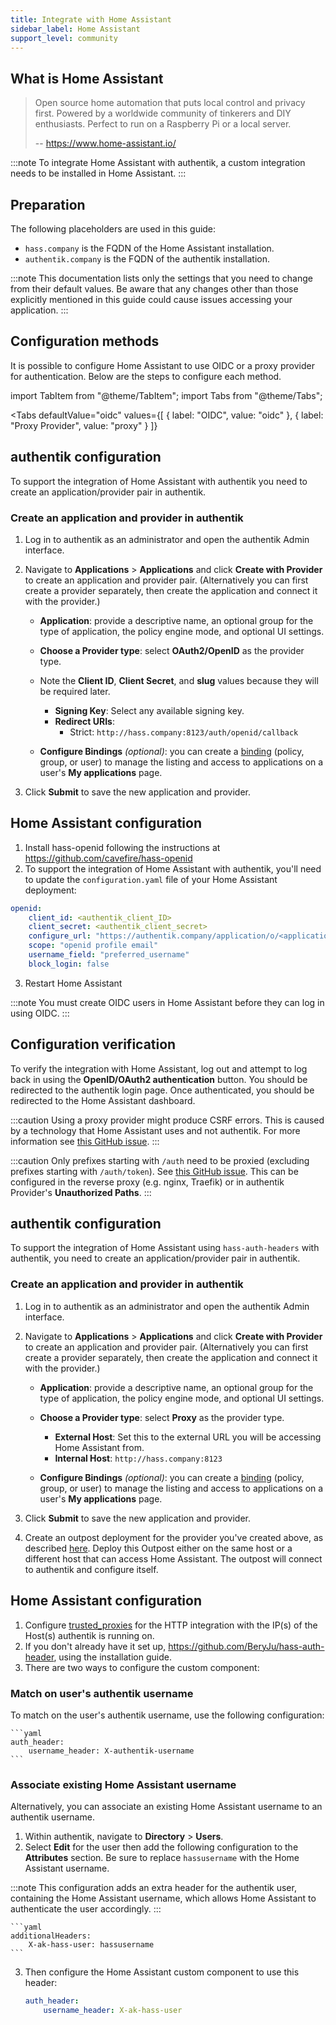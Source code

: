 ```yaml
---
title: Integrate with Home Assistant
sidebar_label: Home Assistant
support_level: community
---
```


## What is Home Assistant

> Open source home automation that puts local control and privacy first. Powered by a worldwide community of tinkerers and DIY enthusiasts. Perfect to run on a Raspberry Pi or a local server.
>
> -- https://www.home-assistant.io/

:::note
To integrate Home Assistant with authentik, a custom integration needs to be installed in Home Assistant.
:::

## Preparation

The following placeholders are used in this guide:

- `hass.company` is the FQDN of the Home Assistant installation.
- `authentik.company` is the FQDN of the authentik installation.

:::note
This documentation lists only the settings that you need to change from their default values. Be aware that any changes other than those explicitly mentioned in this guide could cause issues accessing your application.
:::

## Configuration methods

It is possible to configure Home Assistant to use OIDC or a proxy provider for authentication. Below are the steps to configure each method.

import TabItem from "@theme/TabItem";
import Tabs from "@theme/Tabs";

<Tabs
defaultValue="oidc"
values={[
{ label: "OIDC", value: "oidc" },
{ label: "Proxy Provider", value: "proxy" }
]}

>   <TabItem value="oidc">

## authentik configuration

To support the integration of Home Assistant with authentik you need to create an application/provider pair in authentik.

### Create an application and provider in authentik

1. Log in to authentik as an administrator and open the authentik Admin interface.
2. Navigate to **Applications** > **Applications** and click **Create with Provider** to create an application and provider pair. (Alternatively you can first create a provider separately, then create the application and connect it with the provider.)
    - **Application**: provide a descriptive name, an optional group for the type of application, the policy engine mode, and optional UI settings.
    - **Choose a Provider type**: select **OAuth2/OpenID** as the provider type.
    - Note the **Client ID**, **Client Secret**, and **slug** values because they will be required later.
        - **Signing Key**: Select any available signing key.
        - **Redirect URIs**:
            - Strict: `http://hass.company:8123/auth/openid/callback`

    - **Configure Bindings** _(optional)_: you can create a [binding](/docs/add-secure-apps/flows-stages/bindings/) (policy, group, or user) to manage the listing and access to applications on a user's **My applications** page.

3. Click **Submit** to save the new application and provider.

## Home Assistant configuration

1. Install hass-openid following the instructions at https://github.com/cavefire/hass-openid
2. To support the integration of Home Assistant with authentik, you'll need to update the `configuration.yaml` file of your Home Assistant deployment:

```yaml showLineNumbers title="/config/configuration.yaml"
openid:
    client_id: <authentik_client_ID>
    client_secret: <authentik_client_secret>
    configure_url: "https://authentik.company/application/o/<application_slug>/.well-known/openid-configuration"
    scope: "openid profile email"
    username_field: "preferred_username"
    block_login: false
```

3. Restart Home Assistant

:::note
You must create OIDC users in Home Assistant before they can log in using OIDC.
:::

## Configuration verification

To verify the integration with Home Assistant, log out and attempt to log back in using the **OpenID/OAuth2 authentication** button. You should be redirected to the authentik login page. Once authenticated, you should be redirected to the Home Assistant dashboard.

  </TabItem>
  <TabItem value="proxy">

:::caution
Using a proxy provider might produce CSRF errors. This is caused by a technology that Home Assistant uses and not authentik. For more information see [this GitHub issue](https://github.com/goauthentik/authentik/issues/884#issuecomment-851542477).
:::

:::caution
Only prefixes starting with `/auth` need to be proxied (excluding prefixes starting with `/auth/token`). See [this GitHub issue](https://github.com/BeryJu/hass-auth-header/issues/212). This can be configured in the reverse proxy (e.g. nginx, Traefik) or in authentik Provider's **Unauthorized Paths**.
:::

## authentik configuration

To support the integration of Home Assistant using `hass-auth-headers` with authentik, you need to create an application/provider pair in authentik.

### Create an application and provider in authentik

1. Log in to authentik as an administrator and open the authentik Admin interface.
2. Navigate to **Applications** > **Applications** and click **Create with Provider** to create an application and provider pair. (Alternatively you can first create a provider separately, then create the application and connect it with the provider.)
    - **Application**: provide a descriptive name, an optional group for the type of application, the policy engine mode, and optional UI settings.
    - **Choose a Provider type**: select **Proxy** as the provider type.
        - **External Host**: Set this to the external URL you will be accessing Home Assistant from.
        - **Internal Host**: `http://hass.company:8123`

    - **Configure Bindings** _(optional)_: you can create a [binding](/docs/add-secure-apps/flows-stages/bindings/) (policy, group, or user) to manage the listing and access to applications on a user's **My applications** page.

3. Click **Submit** to save the new application and provider.

4. Create an outpost deployment for the provider you've created above, as described [here](https://docs.goauthentik.io/docs/add-secure-apps/outposts/). Deploy this Outpost either on the same host or a different host that can access Home Assistant. The outpost will connect to authentik and configure itself.

## Home Assistant configuration

1. Configure [trusted_proxies](https://www.home-assistant.io/integrations/http/#trusted_proxies) for the HTTP integration with the IP(s) of the Host(s) authentik is running on.
2. If you don't already have it set up, https://github.com/BeryJu/hass-auth-header, using the installation guide.
3. There are two ways to configure the custom component:

### Match on user's authentik username

To match on the user's authentik username, use the following configuration:

    ```yaml
    auth_header:
        username_header: X-authentik-username
    ```

### Associate existing Home Assistant username

Alternatively, you can associate an existing Home Assistant username to an authentik username.

1. Within authentik, navigate to **Directory** > **Users**.
2. Select **Edit** for the user then add the following configuration to the **Attributes** section. Be sure to replace `hassusername` with the Home Assistant username.

:::note
This configuration adds an extra header for the authentik user, containing the Home Assistant username, which allows Home Assistant to authenticate the user accordingly.
:::

    ```yaml
    additionalHeaders:
        X-ak-hass-user: hassusername
    ```

3. Then configure the Home Assistant custom component to use this header:

    ```yaml
    auth_header:
        username_header: X-ak-hass-user
    ```

  </TabItem>
</Tabs>
